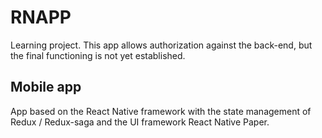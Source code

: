 # RNAPP

Learning project. This app allows authorization against the back-end, but the final functioning is not yet established.

## Mobile app

App based on the React Native framework with the state management of Redux / Redux-saga and the UI framework React Native Paper.
